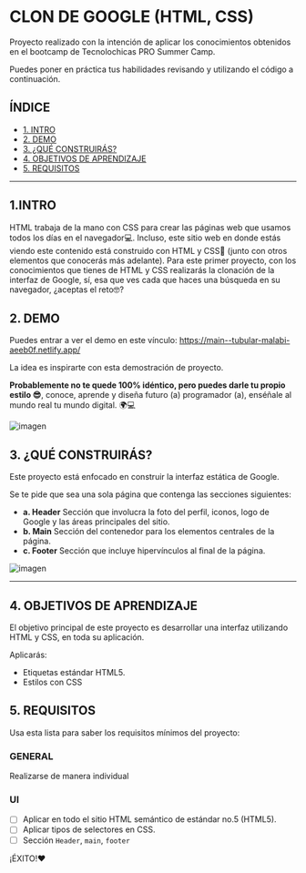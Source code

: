 # CLON DE GOOGLE (HTML, CSS)

Proyecto realizado con la intención de aplicar los conocimientos obtenidos en el bootcamp de Tecnolochicas PRO Summer Camp.

Puedes poner en práctica tus habilidades revisando y utilizando el código a continuación.

## ÍNDICE

* [1. INTRO](https://github.com/Andrea-P01/clon-de-google/blob/main/README.md#1intro)
* [2. DEMO](https://github.com/Andrea-P01/clon-de-google/blob/main/README.md#2-demo)
* [3. ¿QUÉ CONSTRUIRÁS?](https://github.com/Andrea-P01/clon-de-google/blob/main/README.md#3-qu%C3%A9-construir%C3%A1s)
* [4. OBJETIVOS DE APRENDIZAJE](https://github.com/Andrea-P01/clon-de-google/blob/main/README.md#4-objetivos-de-aprendizaje)
* [5. REQUISITOS](https://github.com/Andrea-P01/clon-de-google/blob/main/README.md#5-requisitos)

****

## 1.INTRO

HTML trabaja de la mano con CSS para crear las páginas web que usamos todos los días en el navegador💻. Incluso, este sitio web en donde estás viendo este contenido está construido con HTML y CSS🤯 (junto con otros elementos que conocerás más adelante). Para este primer proyecto, con los conocimientos que tienes de HTML y CSS realizarás la clonación de la interfaz de Google, sí, esa que ves cada que haces una búsqueda en su navegador, ¿aceptas el reto🤓?

## 2. DEMO
Puedes entrar a ver el demo en este vínculo: https://main--tubular-malabi-aeeb0f.netlify.app/

La idea es inspirarte con esta demostración de proyecto. 

**Probablemente no te quede 100% idéntico, pero puedes darle tu propio estilo 😎**, conoce, aprende y diseña futuro (a) programador (a), enséñale al mundo real tu mundo digital. 🌍💻

![imagen]("IMAGENES/GOOGLE_LOGO.png")

## 3. ¿QUÉ CONSTRUIRÁS?

Este proyecto está enfocado en construir la interfaz estática de Google.

Se te pide que sea una sola página que contenga las secciones siguientes:
  - **a. Header**
    Sección que involucra la foto del perfil, iconos, logo de Google y las áreas principales del sitio.
  - **b. Main**
    Sección del contenedor para los elementos centrales de la página. 
  - **c. Footer**
    Sección que incluye hipervínculos al final de la página.

![imagen]("IMAGENES/CLON_GOOGLE.png")

****

## 4. OBJETIVOS DE APRENDIZAJE

El objetivo principal de este proyecto es desarrollar una interfaz utilizando HTML y CSS, en toda su aplicación.

Aplicarás:

- Etiquetas estándar HTML5.
- Estilos con CSS


## 5. REQUISITOS

Usa esta lista para saber los requisitos mínimos del proyecto:

### GENERAL

Realizarse de manera individual

### UI
- [ ] Aplicar en todo el sitio HTML semántico de estándar no.5 (HTML5).
- [ ] Aplicar tipos de selectores en CSS.
- [ ] Sección `Header`, `main`, `footer`

¡ÉXITO!❤
